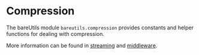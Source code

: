 # Compression

The bareUtils module `bareutils.compression` provides constants and helper
functions for dealing with compression.

More information can be found in
[streaming](/api/bareutils.compression.streaming/)
and [middleware](/api/bareutils.compression.middleware/).
